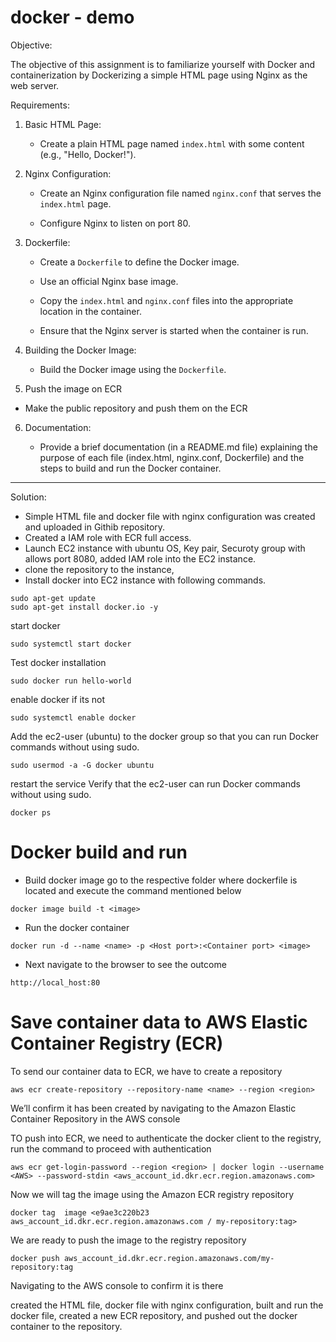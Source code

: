 # docker - demo
Objective:

The objective of this assignment is to familiarize yourself with Docker and containerization by Dockerizing a simple HTML page using Nginx as the web server.

Requirements:

1. Basic HTML Page:

   - Create a plain HTML page named `index.html` with some content (e.g., "Hello, Docker!").

2. Nginx Configuration:

   - Create an Nginx configuration file named `nginx.conf` that serves the `index.html` page.

   - Configure Nginx to listen on port 80.

3. Dockerfile:

   - Create a `Dockerfile` to define the Docker image.

   - Use an official Nginx base image.

   - Copy the `index.html` and `nginx.conf` files into the appropriate location in the container.

   - Ensure that the Nginx server is started when the container is run.

4. Building the Docker Image:

   - Build the Docker image using the `Dockerfile`.

5. Push the image on ECR

  - Make the public repository and push them on the ECR

6. Documentation:

   - Provide a brief documentation (in a README.md file) explaining the purpose of each file (index.html, nginx.conf, Dockerfile) and the steps to build and run the Docker container.

-------------------------------------------------------------------------------------
Solution:

* Simple HTML file and docker file with nginx configuration was created and uploaded in Githib repository.
* Created a IAM role with ECR full access.
* Launch EC2 instance with ubuntu OS, Key pair, Securoty group with allows port 8080, added IAM role into the EC2 instance.
* clone the repository to the instance,
* Install docker into EC2 instance with following commands. 
```
sudo apt-get update
sudo apt-get install docker.io -y
```
start docker 
```
sudo systemctl start docker
```
Test docker installation 
```
sudo docker run hello-world
```
 enable docker if its not
 ```
sudo systemctl enable docker
```
Add the ec2-user (ubuntu) to the docker group so that you can run Docker commands without using sudo.
```
sudo usermod -a -G docker ubuntu
```
restart the service
Verify that the ec2-user can run Docker commands without using sudo.
```
docker ps
```
# Docker build and run 
* Build docker image go to the respective folder where dockerfile is located and execute the command mentioned below
```
docker image build -t <image>
```

* Run the docker container 
```
docker run -d --name <name> -p <Host port>:<Container port> <image>
```

* Next navigate to the browser to see the outcome
```
http://local_host:80
```


# Save container data to AWS Elastic Container Registry (ECR)

To send our container data to ECR, we have to create a repository 
```
aws ecr create-repository --repository-name <name> --region <region>
```


We’ll confirm it has been created by navigating to the Amazon Elastic Container Repository in the AWS console



TO push into ECR, we need to authenticate the docker client to the registry, run the command to proceed with authentication 
```
aws ecr get-login-password --region <region> | docker login --username <AWS> --password-stdin <aws_account_id.dkr.ecr.region.amazonaws.com>
```


Now we will tag the image using the Amazon ECR registry repository
```
docker tag  image <e9ae3c220b23 aws_account_id.dkr.ecr.region.amazonaws.com / my-repository:tag>
```



We are ready to push the image to the registry repository
```
docker push aws_account_id.dkr.ecr.region.amazonaws.com/my-repository:tag
```


Navigating to the AWS console to confirm it is there



 created the HTML file, docker file with nginx configuration, built and run the docker file, created a new ECR repository, and pushed out the docker container to the repository.

